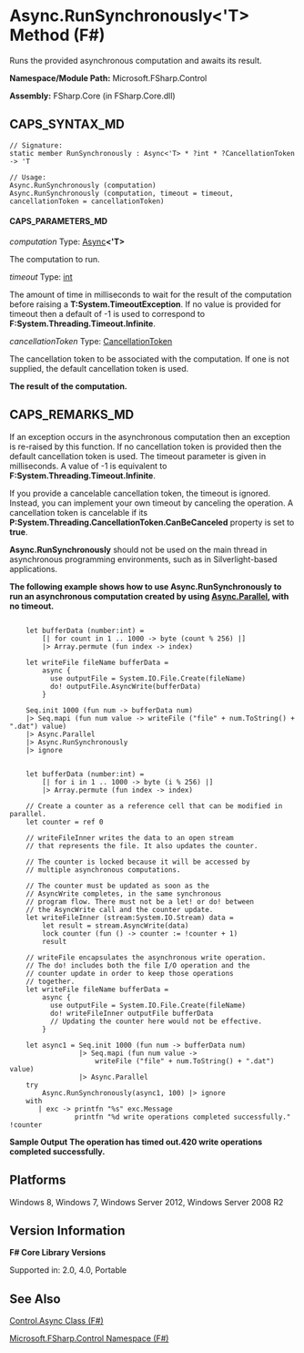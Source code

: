 # Async.RunSynchronously<'T> Method (F#)

Runs the provided asynchronous computation and awaits its result.

**Namespace/Module Path:** Microsoft.FSharp.Control

**Assembly:** FSharp.Core (in FSharp.Core.dll)


## CAPS_SYNTAX_MD

```
// Signature:
static member RunSynchronously : Async<'T> * ?int * ?CancellationToken -> 'T

// Usage:
Async.RunSynchronously (computation)
Async.RunSynchronously (computation, timeout = timeout, cancellationToken = cancellationToken)
```

#### CAPS_PARAMETERS_MD
*computation*
Type: [Async](http://msdn.microsoft.com/en-us/library/e0b28ea2-dea5-4021-b2b9-d7d4761babde)**&lt;'T&gt;**


The computation to run.


*timeout*
Type: [int](http://msdn.microsoft.com/en-us/library/025d5455-3622-4ea5-9573-3ecbd4ee1375)


The amount of time in milliseconds to wait for the result of the computation before raising a **T:System.TimeoutException**. If no value is provided for timeout then a default of -1 is used to correspond to **F:System.Threading.Timeout.Infinite**.


*cancellationToken*
Type: [CancellationToken](http://msdn.microsoft.com/en-us/library/31a3eafe-b61b-46c4-927d-bc9a3ae357c2)


The cancellation token to be associated with the computation. If one is not supplied, the default cancellation token is used.



**The result of the computation.**
## CAPS_REMARKS_MD
If an exception occurs in the asynchronous computation then an exception is re-raised by this function. If no cancellation token is provided then the default cancellation token is used. The timeout parameter is given in milliseconds. A value of -1 is equivalent to **F:System.Threading.Timeout.Infinite**.

If you provide a cancelable cancellation token, the timeout is ignored. Instead, you can implement your own timeout by canceling the operation. A cancellation token is cancelable if its **P:System.Threading.CancellationToken.CanBeCanceled** property is set to **true**.

**Async.RunSynchronously** should not be used on the main thread in asynchronous programming environments, such as in Silverlight-based applications.

**The following example shows how to use Async.RunSynchronously to run an asynchronous computation created by using [Async.Parallel](http://msdn.microsoft.com/en-us/library/aa9b0355-2d55-4858-b943-cbe428de9dc4), with no timeout.**
```

    let bufferData (number:int) =
        [| for count in 1 .. 1000 -> byte (count % 256) |]
        |> Array.permute (fun index -> index)

    let writeFile fileName bufferData =
        async {
          use outputFile = System.IO.File.Create(fileName)
          do! outputFile.AsyncWrite(bufferData) 
        }

    Seq.init 1000 (fun num -> bufferData num)
    |> Seq.mapi (fun num value -> writeFile ("file" + num.ToString() + ".dat") value)
    |> Async.Parallel
    |> Async.RunSynchronously
    |> ignore
```

```

    let bufferData (number:int) =
        [| for i in 1 .. 1000 -> byte (i % 256) |]
        |> Array.permute (fun index -> index)

    // Create a counter as a reference cell that can be modified in parallel.
    let counter = ref 0

    // writeFileInner writes the data to an open stream
    // that represents the file. It also updates the counter.

    // The counter is locked because it will be accessed by
    // multiple asynchronous computations.

    // The counter must be updated as soon as the
    // AsyncWrite completes, in the same synchronous
    // program flow. There must not be a let! or do! between
    // the AsyncWrite call and the counter update.
    let writeFileInner (stream:System.IO.Stream) data =
        let result = stream.AsyncWrite(data)
        lock counter (fun () -> counter := !counter + 1)
        result

    // writeFile encapsulates the asynchronous write operation.
    // The do! includes both the file I/O operation and the
    // counter update in order to keep those operations
    // together.
    let writeFile fileName bufferData =
        async {
          use outputFile = System.IO.File.Create(fileName)
          do! writeFileInner outputFile bufferData
          // Updating the counter here would not be effective.
        }

    let async1 = Seq.init 1000 (fun num -> bufferData num)
                 |> Seq.mapi (fun num value ->
                     writeFile ("file" + num.ToString() + ".dat") value)
                 |> Async.Parallel
    try
        Async.RunSynchronously(async1, 100) |> ignore
    with
       | exc -> printfn "%s" exc.Message
                printfn "%d write operations completed successfully." !counter
```

**Sample Output**
**The operation has timed out.420 write operations completed successfully.**
## Platforms
Windows 8, Windows 7, Windows Server 2012, Windows Server 2008 R2


## Version Information
**F# Core Library Versions**

Supported in: 2.0, 4.0, Portable


## See Also
[Control.Async Class &#40;F&#35;&#41;](Control.Async+Class+%28F%23%29.md)

[Microsoft.FSharp.Control Namespace &#40;F&#35;&#41;](Microsoft.FSharp.Control+Namespace+%28F%23%29.md)


